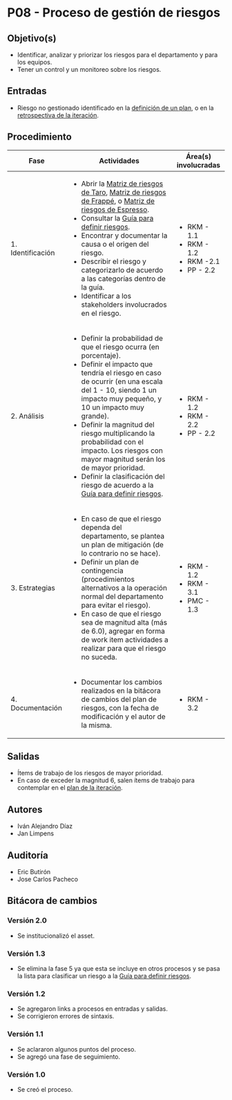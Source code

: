 # P08 - Proceso de gestión de riesgos

## Objetivo(s)

- Identificar, analizar y priorizar los riesgos para el departamento y para los equipos.
- Tener un control y un monitoreo sobre los riesgos.

## Entradas

- Riesgo no gestionado identificado en la [definición de un plan](./P11-proceso-de-definicion-del-plan-inicial), o en la [retrospectiva de la iteración](./P16-proceso-retrospective).

## Procedimiento

| Fase              |                                                                                                                                                                                                                                                                                                                                                                          Actividades                                                                                                                                                                                                                                                                                                                                                                          | Área(s) involucradas                                                             |
| ----------------- | :-----------------------------------------------------------------------------------------------------------------------------------------------------------------------------------------------------------------------------------------------------------------------------------------------------------------------------------------------------------------------------------------------------------------------------------------------------------------------------------------------------------------------------------------------------------------------------------------------------------------------------------------------------------------------------------------------------------------------------------------------------------: | -------------------------------------------------------------------------------- |
| 1. Identificación | <ul align="left"><li>Abrir la [Matriz de riesgos de Taro](https://docs.google.com/spreadsheets/d/1L_IWQMrYGR4vnJVB-YF48OHtPyNLnXWxmzz2g-aHHGM/edit#gid=0), [Matriz de riesgos de Frappé](https://docs.google.com/spreadsheets/d/11f-Dfe_lYfQPmQ0-v8wUIxH0FNwlYDN0DKBrRPcf1ks/edit#gid=0), o [Matriz de riesgos de Espresso](https://docs.google.com/spreadsheets/d/1JnAqpLpd-TLpKlqAa5cpC9Z8KsISirue2D7bM9T4GQQ/edit#gid=0).</li><li> Consultar la [Guía para definir riesgos](../guias/G06-guia-definicion-riesgos). </li><li>Encontrar y documentar la causa o el origen del riesgo.</li><li>Describir el riesgo y categorizarlo de acuerdo a las categorías dentro de la guía.</li><li>Identificar a los stakeholders involucrados en el riesgo.</li></ul> | <ul><li>RKM - 1.1</li><li>RKM - 1.2</li><li>RKM -2.1</li> <li>PP - 2.2</li></ul> |
| 2. Análisis       |                                                                                                       <ul align="left"><li>Definir la probabilidad de que el riesgo ocurra (en porcentaje).</li><li> Definir el impacto que tendría el riesgo en caso de ocurrir (en una escala del 1 - 10, siendo 1 un impacto muy pequeño, y 10 un impacto muy grande). </li><li> Definir la magnitud del riesgo multiplicando la probabilidad con el impacto. Los riesgos con mayor magnitud serán los de mayor prioridad. </li><li>Definir la clasificación del riesgo de acuerdo a la [Guía para definir riesgos](../guias/G06-guia-definicion-riesgos).</li></ul>                                                                                                       | <ul><li>RKM - 1.2</li><li>RKM - 2.2</li><li>PP - 2.2</li></ul>                   |
| 3. Estrategias    |                                                                                                                                                        <ul align="left"><li> En caso de que el riesgo dependa del departamento, se plantea un plan de mitigación (de lo contrario no se hace).</li><li> Definir un plan de contingencia (procedimientos alternativos a la operación normal del departamento para evitar el riesgo).</li><li> En caso de que el riesgo sea de magnitud alta (más de 6.0), agregar en forma de work item actividades a realizar para que el riesgo no suceda. </li></ul>                                                                                                                                                        | <ul><li>RKM - 1.2</li><li>RKM - 3.1</li><li>PMC - 1.3</li></ul>                  |
| 4. Documentación  |                                                                                                                                                                                                                                                                                             <ul align="left"><li> Documentar los cambios realizados en la bitácora de cambios del plan de riesgos, con la fecha de modificación y el autor de la misma.</li></ul>                                                                                                                                                                                                                                                                                             | <ul><li>RKM - 3.2</li></ul>                                                      |

## Salidas

- Ítems de trabajo de los riesgos de mayor prioridad.
- En caso de exceder la magnitud 6, salen ítems de trabajo para contemplar en el [plan de la iteración](./P12-proceso-planeacion-de-iteracion).

## Autores

- Iván Alejandro Díaz
- Jan Limpens

## Auditoría

- Eric Butirón
- Jose Carlos Pacheco

## Bitácora de cambios

### Versión 2.0

- Se institucionalizó el asset.

### Versión 1.3

- Se elimina la fase 5 ya que esta se incluye en otros procesos y se pasa la lista para clasificar un riesgo a la [Guía para definir riesgos](../guias/G06-guia-definicion-riesgos).

### Versión 1.2

- Se agregaron links a procesos en entradas y salidas.
- Se corrigieron errores de sintaxis.

### Versión 1.1

- Se aclararon algunos puntos del proceso.
- Se agregó una fase de seguimiento.

### Versión 1.0

- Se creó el proceso.
